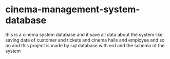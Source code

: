 # cinema-management-system-database
this is a cinema system database and it save all data about the system like saving data of customer and tickets and cinema halls and employee and so on and this project is made by sql database with erd and the schema of the system
